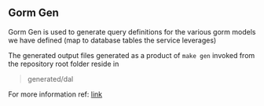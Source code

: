 ## Gorm Gen
Gorm Gen is used to generate query definitions for the various gorm models we have defined (map to database tables the service leverages)

The generated output files generated as a product of `make gen` invoked from the repository root folder reside in 
> generated/dal

For more information ref: [link](https://gorm.io/gen/dynamic_sql.html)
